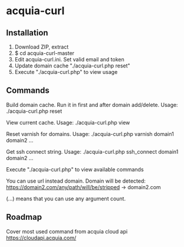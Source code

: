 # acquia-curl

## Installation

1. Download ZIP, extract
2. $ cd acquia-curl-master
3. Edit acquia-curl.ini. Set valid email and token
4. Update domain cache "./acquia-curl.php reset"
5. Execute "./acquia-curl.php" to view usage

## Commands

Build domain cache. Run it in first and after domain add/delete. Usage: ./acquia-curl.php reset

View current cache. Usage: ./acquia-curl.php view

Reset varnish for domains. Usage: ./acquia-curl.php varnish domain1 domain2 ...

Get ssh connect string.  Usage: ./acquia-curl.php ssh_connect domain1 domain2 ...

Execute "./acquia-curl.php" to view available commands


You can use url instead domain. Domain will be detected: https://domain2.com/any/path/will/be/stripped -> domain2.com

(...) means that you can use any argument count.

## Roadmap

Cover most used command from acquia cloud api https://cloudapi.acquia.com/